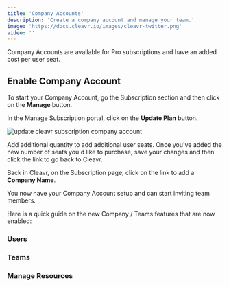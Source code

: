 ```yaml
---
title: 'Company Accounts'
description: 'Create a company account and manage your team.'
image: 'https://docs.cleavr.io/images/cleavr-twitter.png'
video: ''
---
```


Company Accounts are available for Pro subscriptions and have an added cost per user seat. 

## Enable Company Account 

To start your Company Account, go the Subscription section and then click on the **Manage** button. 

In the Manage Subscription portal, click on the **Update Plan** button. 

![update cleavr subscription company account]()

Add additional quantity to add additional user seats. Once you've added the new number of seats you'd like to purchase, save your changes and then click the link to go back to Cleavr. 

Back in Cleavr, on the Subscription page, click on the link to add a **Company Name**. 

You now have your Company Account setup and can start inviting team members. 

Here is a quick guide on the new Company / Teams features that are now enabled: 

### Users

### Teams

### Manage Resources